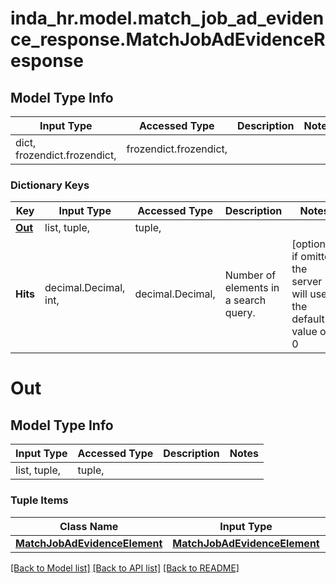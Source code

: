 # inda_hr.model.match_job_ad_evidence_response.MatchJobAdEvidenceResponse

## Model Type Info
Input Type | Accessed Type | Description | Notes
------------ | ------------- | ------------- | -------------
dict, frozendict.frozendict,  | frozendict.frozendict,  |  | 

### Dictionary Keys
Key | Input Type | Accessed Type | Description | Notes
------------ | ------------- | ------------- | ------------- | -------------
**[Out](#Out)** | list, tuple,  | tuple,  |  | 
**Hits** | decimal.Decimal, int,  | decimal.Decimal,  | Number of elements in a search query. | [optional] if omitted the server will use the default value of 0

# Out

## Model Type Info
Input Type | Accessed Type | Description | Notes
------------ | ------------- | ------------- | -------------
list, tuple,  | tuple,  |  | 

### Tuple Items
Class Name | Input Type | Accessed Type | Description | Notes
------------- | ------------- | ------------- | ------------- | -------------
[**MatchJobAdEvidenceElement**](MatchJobAdEvidenceElement.md) | [**MatchJobAdEvidenceElement**](MatchJobAdEvidenceElement.md) | [**MatchJobAdEvidenceElement**](MatchJobAdEvidenceElement.md) |  | 

[[Back to Model list]](../../README.md#documentation-for-models) [[Back to API list]](../../README.md#documentation-for-api-endpoints) [[Back to README]](../../README.md)

